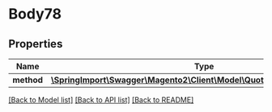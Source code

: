 # Body78

## Properties
Name | Type | Description | Notes
------------ | ------------- | ------------- | -------------
**method** | [**\SpringImport\Swagger\Magento2\Client\Model\QuoteDataPaymentInterface**](QuoteDataPaymentInterface.md) |  | 

[[Back to Model list]](../README.md#documentation-for-models) [[Back to API list]](../README.md#documentation-for-api-endpoints) [[Back to README]](../README.md)


